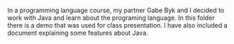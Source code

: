 In a programming language course, my partner Gabe Byk and I decided to work with Java and learn about
the programing language. In this folder there is a demo that was used for class presentation. I have also included 
a document explaining some features about Java.
